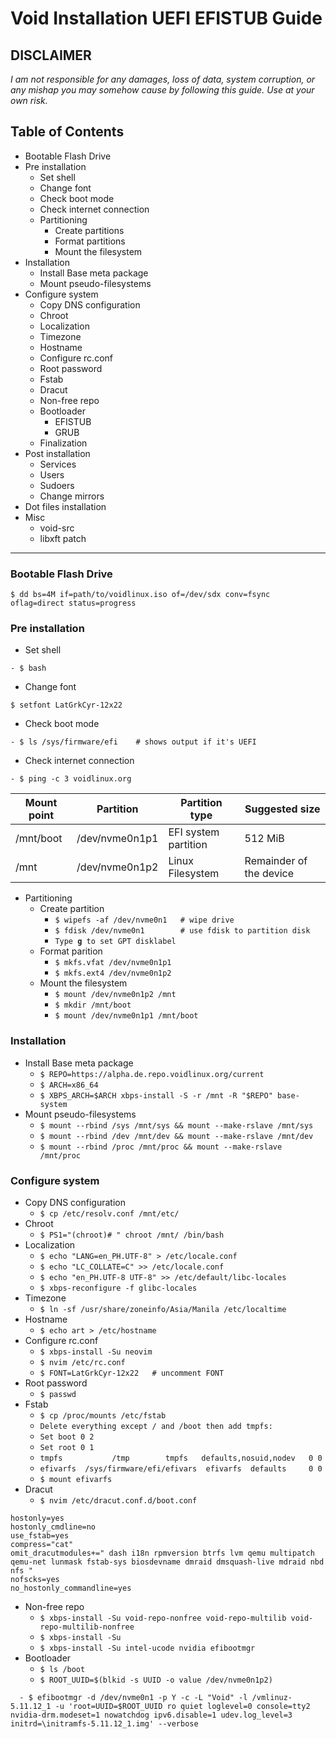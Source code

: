 Void Installation UEFI EFISTUB Guide
====================================

**DISCLAIMER**
---
_I am not responsible for any damages, loss of data, system corruption, or any mishap you may somehow cause by following this guide._
_Use at your own risk._

## Table of Contents

- Bootable Flash Drive
- Pre installation
  - Set shell
  - Change font
  - Check boot mode
  - Check internet connection
  - Partitioning
    - Create partitions
    - Format partitions
    - Mount the filesystem
- Installation
  - Install Base meta package
  - Mount pseudo-filesystems
- Configure system
  - Copy DNS configuration
  - Chroot
  - Localization
  - Timezone
  - Hostname
  - Configure rc.conf
  - Root password
  - Fstab
  - Dracut
  - Non-free repo
  - Bootloader
    - EFISTUB
    - GRUB
  - Finalization
- Post installation
  - Services
  - Users
  - Sudoers
  - Change mirrors
- Dot files installation
- Misc
  - void-src
  - libxft patch

---

###  Bootable Flash Drive

```
$ dd bs=4M if=path/to/voidlinux.iso of=/dev/sdx conv=fsync oflag=direct status=progress
```

### Pre installation

- Set shell
```
- $ bash
```

- Change font
```
$ setfont LatGrkCyr-12x22
```

- Check boot mode
```
- $ ls /sys/firmware/efi    # shows output if it's UEFI
```

- Check internet connection
```
- $ ping -c 3 voidlinux.org
```



Mount point | Partition | Partition type | Suggested size
| --- | --- | --- | --- |
| /mnt/boot | /dev/nvme0n1p1 | EFI system partition | 512 MiB |
| /mnt | /dev/nvme0n1p2 | Linux Filesystem | Remainder of the device |

- Partitioning
  - Create partition
    - `$ wipefs -af /dev/nvme0n1   # wipe drive`
    - `$ fdisk /dev/nvme0n1        # use fdisk to partition disk`
    - <code>Type <b>g</b> to set GPT disklabel</code>
  - Format parition
    - `$ mkfs.vfat /dev/nvme0n1p1`
    - `$ mkfs.ext4 /dev/nvme0n1p2`
  - Mount the filesystem
    - `$ mount /dev/nvme0n1p2 /mnt`
    - `$ mkdir /mnt/boot`
    - `$ mount /dev/nvme0n1p1 /mnt/boot`

### Installation
- Install Base meta package
  - `$ REPO=https://alpha.de.repo.voidlinux.org/current`
  - `$ ARCH=x86_64`
  - `$ XBPS_ARCH=$ARCH xbps-install -S -r /mnt -R "$REPO" base-system`
- Mount pseudo-filesystems
  - `$ mount --rbind /sys /mnt/sys && mount --make-rslave /mnt/sys`
  - `$ mount --rbind /dev /mnt/dev && mount --make-rslave /mnt/dev`
  - `$ mount --rbind /proc /mnt/proc && mount --make-rslave /mnt/proc`

### Configure system
- Copy DNS configuration
  - `$ cp /etc/resolv.conf /mnt/etc/`
- Chroot
  - `$ PS1="(chroot)# " chroot /mnt/ /bin/bash`
- Localization
  - `$ echo "LANG=en_PH.UTF-8" > /etc/locale.conf`
  - `$ echo "LC_COLLATE=C" >> /etc/locale.conf`
  - `$ echo "en_PH.UTF-8 UTF-8" >> /etc/default/libc-locales`
  - `$ xbps-reconfigure -f glibc-locales`
- Timezone
  - `$ ln -sf /usr/share/zoneinfo/Asia/Manila /etc/localtime`
- Hostname
  - `$ echo art > /etc/hostname`
- Configure rc.conf
  - `$ xbps-install -Su neovim`
  - `$ nvim /etc/rc.conf`
  - `$ FONT=LatGrkCyr-12x22   # uncomment FONT`
- Root password
  - `$ passwd`
- Fstab
  - `$ cp /proc/mounts /etc/fstab`
  - `Delete everything except / and /boot then add tmpfs:`
  - `Set boot 0 2`
  - `Set root 0 1`
  - `tmpfs           /tmp        tmpfs   defaults,nosuid,nodev   0 0`
  - `efivarfs  /sys/firmware/efi/efivars  efivarfs  defaults     0 0`
  - `$ mount efivarfs`
- Dracut
  - `$ nvim /etc/dracut.conf.d/boot.conf`
```
hostonly=yes
hostonly_cmdline=no
use_fstab=yes
compress="cat"
omit_dracutmodules+=" dash i18n rpmversion btrfs lvm qemu multipatch qemu-net lunmask fstab-sys biosdevname dmraid dmsquash-live mdraid nbd nfs "
nofscks=yes
no_hostonly_commandline=yes
```
- Non-free repo
  - `$ xbps-install -Su void-repo-nonfree void-repo-multilib void-repo-multilib-nonfree`
  - `$ xbps-install -Su`
  - `$ xbps-install -Su intel-ucode nvidia efibootmgr`
- Bootloader
  - `$ ls /boot`
  - `$ ROOT_UUID=$(blkid -s UUID -o value /dev/nvme0n1p2)`
```
  - $ efibootmgr -d /dev/nvme0n1 -p Y -c -L "Void" -l /vmlinuz-5.11.12_1 -u 'root=UUID=$ROOT_UUID ro quiet loglevel=0 console=tty2 nvidia-drm.modeset=1 nowatchdog ipv6.disable=1 udev.log_level=3 initrd=\initramfs-5.11.12_1.img' --verbose
```

